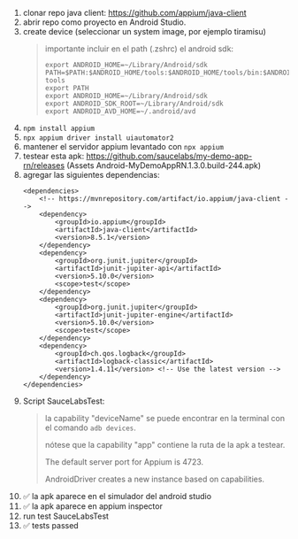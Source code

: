 1. clonar repo java client: https://github.com/appium/java-client
2. abrir repo como proyecto en Android Studio.
3. create device (seleccionar un system image, por ejemplo tiramisu)
   > importante incluir en el path (.zshrc) el android sdk:
   > ```
   > export ANDROID_HOME=~/Library/Android/sdk
   > PATH=$PATH:$ANDROID_HOME/tools:$ANDROID_HOME/tools/bin:$ANDROID_HOME/platform-tools
   > export PATH
   > export ANDROID_HOME=~/Library/Android/sdk
   > export ANDROID_SDK_ROOT=~/Library/Android/sdk
   > export ANDROID_AVD_HOME=~/.android/avd
   > ```
4. ``npm install appium``
5. ``npx appium driver install uiautomator2``
6. mantener el servidor appium levantado con ``npx appium``
7. testear esta apk: https://github.com/saucelabs/my-demo-app-rn/releases (Assets Android-MyDemoAppRN.1.3.0.build-244.apk)
8. agregar las siguientes dependencias:
    ```
   <dependencies>
        <!-- https://mvnrepository.com/artifact/io.appium/java-client -->
        <dependency>
            <groupId>io.appium</groupId>
            <artifactId>java-client</artifactId>
            <version>8.5.1</version>
        </dependency>
        <dependency>
            <groupId>org.junit.jupiter</groupId>
            <artifactId>junit-jupiter-api</artifactId>
            <version>5.10.0</version>
            <scope>test</scope>
        </dependency>
        <dependency>
            <groupId>org.junit.jupiter</groupId>
            <artifactId>junit-jupiter-engine</artifactId>
            <version>5.10.0</version>
            <scope>test</scope>
        </dependency>
        <dependency>
            <groupId>ch.qos.logback</groupId>
            <artifactId>logback-classic</artifactId>
            <version>1.4.11</version> <!-- Use the latest version -->
        </dependency>
    </dependencies>
   ```
9. Script SauceLabsTest:
   > la capability "deviceName" se puede encontrar en la terminal con el comando ``adb devices``.
   > 
   > nótese que la capability "app" contiene la ruta de la apk a testear.
   > 
   > The default server port for Appium is 4723. 
   > 
   > AndroidDriver creates a new instance based on capabilities.
10. :white_check_mark: la apk aparece en el simulador del android studio
11. :white_check_mark: la apk aparece en appium inspector
12. run test SauceLabsTest
13. :white_check_mark: tests passed
